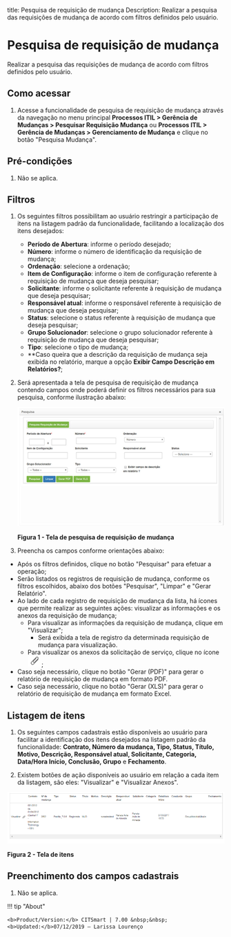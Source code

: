 title: Pesquisa de requisição de mudança
Description: Realizar a pesquisa das requisições de mudança de acordo com filtros definidos pelo usuário.
# Pesquisa de requisição de mudança

Realizar a pesquisa das requisições de mudança de acordo com filtros definidos pelo usuário.

Como acessar
--------------

1. Acesse a funcionalidade de pesquisa de requisição de mudança através da navegação no menu principal
**Processos ITIL > Gerência de Mudanças > Pesquisar Requisição Mudança** ou **Processos ITIL > Gerência de Mudanças > Gerenciamento 
de Mudança** e clique no botão "Pesquisa Mudança".

Pré-condições
---------------

1. Não se aplica.

Filtros
---------

1. Os seguintes filtros possibilitam ao usuário restringir a participação de itens na listagem padrão da funcionalidade, 
facilitando a localização dos itens desejados:

    - **Período de Abertura**: informe o período desejado;
    - **Número**: informe o número de identificação da requisição de mudança;
    - **Ordenação**: selecione a ordenação;
    - **Item de Configuração**: informe o item de configuração referente à requisição de mudança que deseja pesquisar;
    - **Solicitante**: informe o solicitante referente à requisição de mudança que deseja pesquisar;
    - **Responsável atual**: informe o responsável referente à requisição de mudança que deseja pesquisar;
    - **Status**: selecione o status referente à requisição de mudança que deseja pesquisar;
    - **Grupo Solucionador**: selecione o grupo solucionador referente à requisição de mudança que deseja pesquisar;
    - **Tipo**: selecione o tipo de mudança;
    - **Caso queira que a descrição da requisição de mudança seja exibida no relatório, marque a opção 
    **Exibir Campo Descrição em Relatórios?**;
    
2. Será apresentada a tela de pesquisa de requisição de mudança contendo campos onde poderá definir os 
filtros necessários para sua pesquisa, conforme ilustração abaixo:

    ![Pesquisa](images/pesq-mud.img1.png)
    
    **Figura 1 - Tela de pesquisa de requisição de mudança**
    
3. Preencha os campos conforme orientações abaixo:

- Após os filtros definidos, clique no botão "Pesquisar" para efetuar a operação;
- Serão listados os registros de requisição de mudança, conforme os filtros escolhidos, abaixo dos botões "Pesquisar",
"Limpar" e "Gerar Relatório".
- Ao lado de cada registro de requisição de mudança da lista, há ícones que permite realizar as seguintes ações:
visualizar as informações e os anexos da requisição de mudança;
    - Para visualizar as informações da requisição de mudança, clique em "Visualizar";
        - Será exibida a tela de registro da determinada requisição de mudança para visualização.
    - Para visualizar os anexos da solicitação de serviço, clique no ícone ![simbolo](images/simb-clips.png) ;
- Caso seja necessário, clique no botão "Gerar (PDF)" para gerar o relatório de requisição de mudança em formato PDF.
- Caso seja necessário, clique no botão "Gerar (XLS)" para gerar o relatório de requisição de mudança em formato Excel.

Listagem de itens
------------------

1. Os seguintes campos cadastrais estão disponíveis ao usuário para facilitar a identificação dos itens desejados 
na listagem padrão da funcionalidade: **Contrato, Número da mudança, Tipo, Status, Título, Motivo, Descrição,
Responsável atual, Solicitante, Categoria, Data/Hora Início, Conclusão, Grupo** e **Fechamento**.

2. Existem botões de ação disponíveis ao usuário em relação a cada item da listagem, são eles: "Visualizar" e "Visualizar Anexos".

![Itens](images/pesq-mud.img2.png)

**Figura 2 - Tela de itens**

Preenchimento dos campos cadastrais
------------------------------------

1. Não se aplica.

!!! tip "About"

    <b>Product/Version:</b> CITSmart | 7.00 &nbsp;&nbsp;
    <b>Updated:</b>07/12/2019 – Larissa Lourenço
